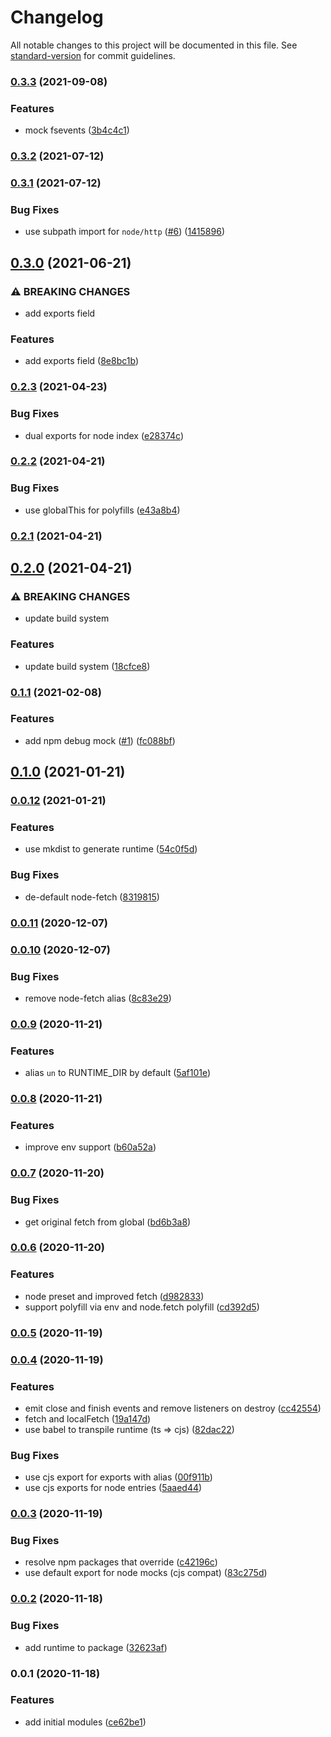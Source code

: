 # Changelog

All notable changes to this project will be documented in this file. See [standard-version](https://github.com/conventional-changelog/standard-version) for commit guidelines.

### [0.3.3](https://github.com/unjs/unev/compare/v0.3.2...v0.3.3) (2021-09-08)


### Features

* mock fsevents ([3b4c4c1](https://github.com/unjs/unev/commit/3b4c4c1ac1f57082b2bae174d81bee830ecb5e8b))

### [0.3.2](https://github.com/unjs/unev/compare/v0.3.1...v0.3.2) (2021-07-12)

### [0.3.1](https://github.com/unjs/unev/compare/v0.3.0...v0.3.1) (2021-07-12)


### Bug Fixes

* use subpath import for `node/http` ([#6](https://github.com/unjs/unev/issues/6)) ([1415896](https://github.com/unjs/unev/commit/141589663b0b3cdde341793141a2fdf2e44550b9))

## [0.3.0](https://github.com/unjs/unev/compare/v0.2.3...v0.3.0) (2021-06-21)


### ⚠ BREAKING CHANGES

* add exports field

### Features

* add exports field ([8e8bc1b](https://github.com/unjs/unev/commit/8e8bc1b811df405d30e841abb3a5da66fe05a4ed))

### [0.2.3](https://github.com/unjs/unev/compare/v0.2.2...v0.2.3) (2021-04-23)


### Bug Fixes

* dual exports for node index ([e28374c](https://github.com/unjs/unev/commit/e28374c9b41bf33fd1651bffda8b7a747bf67c90))

### [0.2.2](https://github.com/unjs/unev/compare/v0.2.1...v0.2.2) (2021-04-21)


### Bug Fixes

* use globalThis for polyfills ([e43a8b4](https://github.com/unjs/unev/commit/e43a8b43a69c5b4b4a7c34d3291cdf93b535f46d))

### [0.2.1](https://github.com/unjs/unev/compare/v0.2.0...v0.2.1) (2021-04-21)

## [0.2.0](https://github.com/unjs/unev/compare/v0.1.1...v0.2.0) (2021-04-21)


### ⚠ BREAKING CHANGES

* update build system

### Features

* update build system ([18cfce8](https://github.com/unjs/unev/commit/18cfce83645cf706c3ffcb11ba6bf4e9d276b841))

### [0.1.1](https://github.com/unjs/unenv/compare/v0.1.0...v0.1.1) (2021-02-08)


### Features

* add npm debug mock ([#1](https://github.com/unjs/unenv/issues/1)) ([fc088bf](https://github.com/unjs/unenv/commit/fc088bfc8c1313bfef5f9ab50ce03eabfc326018))

## [0.1.0](https://github.com/unjs/unenv/compare/v0.0.12...v0.1.0) (2021-01-21)

### [0.0.12](https://github.com/unjs/unenv/compare/v0.0.11...v0.0.12) (2021-01-21)


### Features

* use mkdist to generate runtime ([54c0f5d](https://github.com/unjs/unenv/commit/54c0f5d24d4c85698746e37110ad9859e6a0aa26))


### Bug Fixes

* de-default node-fetch ([8319815](https://github.com/unjs/unenv/commit/83198153381e4c33a22c02f838524bc9d1804f8f))

### [0.0.11](https://github.com/unjs/unenv/compare/v0.0.10...v0.0.11) (2020-12-07)

### [0.0.10](https://github.com/unjs/unenv/compare/v0.0.9...v0.0.10) (2020-12-07)


### Bug Fixes

* remove node-fetch alias ([8c83e29](https://github.com/unjs/unenv/commit/8c83e29b2d8fd1be810d8490ab873b417b101a08))

### [0.0.9](https://github.com/unjs/unenv/compare/v0.0.8...v0.0.9) (2020-11-21)


### Features

* alias `un` to RUNTIME_DIR by default ([5af101e](https://github.com/unjs/unenv/commit/5af101ef9ded3c3ffafc66fe02f2fd005503fdf5))

### [0.0.8](https://github.com/unjs/unenv/compare/v0.0.7...v0.0.8) (2020-11-21)


### Features

* improve env support ([b60a52a](https://github.com/unjs/unenv/commit/b60a52a55032824cd46337b2887b9bffa4f35944))

### [0.0.7](https://github.com/unjs/unenv/compare/v0.0.6...v0.0.7) (2020-11-20)


### Bug Fixes

* get original fetch from global ([bd6b3a8](https://github.com/unjs/unenv/commit/bd6b3a8d016a864423ee4b74e2c8dda537e89bf7))

### [0.0.6](https://github.com/unjs/unenv/compare/v0.0.5...v0.0.6) (2020-11-20)


### Features

* node preset and improved fetch ([d982833](https://github.com/unjs/unenv/commit/d98283339b2ab8c78c4cda6932e25e49b8d05bde))
* support polyfill via env and node.fetch polyfill ([cd392d5](https://github.com/unjs/unenv/commit/cd392d5c5711927cca3ea6f5725c73407be9b21f))

### [0.0.5](https://github.com/unjs/unenv/compare/v0.0.4...v0.0.5) (2020-11-19)

### [0.0.4](https://github.com/unjs/unenv/compare/v0.0.3...v0.0.4) (2020-11-19)


### Features

* emit close and finish events and remove listeners on destroy ([cc42554](https://github.com/unjs/unenv/commit/cc42554c1579ea48910a75aec7e70103f01087a2))
* fetch and localFetch ([19a147d](https://github.com/unjs/unenv/commit/19a147dfb707594e33adcab54f4852e9a7dce8bc))
* use babel to transpile runtime (ts => cjs) ([82dac22](https://github.com/unjs/unenv/commit/82dac22e6eea20bdd9e99e9351db800f9753322a))


### Bug Fixes

* use cjs export for exports with alias ([00f911b](https://github.com/unjs/unenv/commit/00f911b9adfeb5b44971585d03e7e23fc3cce8de))
* use cjs exports for node entries ([5aaed44](https://github.com/unjs/unenv/commit/5aaed44d2878ad42f63e327b10894382e9314351))

### [0.0.3](https://github.com/unjs/unenv/compare/v0.0.2...v0.0.3) (2020-11-19)


### Bug Fixes

* resolve npm packages that override ([c42196c](https://github.com/unjs/unenv/commit/c42196c1376a7215a42e23fee1c5d87e9f81d9af))
* use default export for node mocks (cjs compat) ([83c275d](https://github.com/unjs/unenv/commit/83c275db644ed6b9faf5991cd75fe73e2c51e387))

### [0.0.2](https://github.com/unjs/unenv/compare/v0.0.1...v0.0.2) (2020-11-18)


### Bug Fixes

* add runtime to package ([32623af](https://github.com/unjs/unenv/commit/32623afbfce8a6280e391cc5e59efa2efad9a6db))

### 0.0.1 (2020-11-18)


### Features

* add initial modules ([ce62be1](https://github.com/unjs/unenv/commit/ce62be12edb637effd99412c1e6f07529a53116f))
